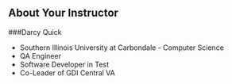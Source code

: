 ## About Your Instructor
###Darcy Quick
- Southern Illinois University at Carbondale - Computer Science
- QA Engineer
- Software Developer in Test
- Co-Leader of GDI Central VA
